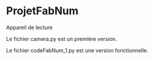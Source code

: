 # ProjetFabNum
Appareil de lecture

Le fichier camera.py est un première version.

Le fichier codeFabNum_1.py est une version fonctionnelle.
